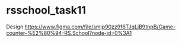 # rsschool_task11

Design https://www.figma.com/file/smjp90zz9f6TJqLjB9tnpB/Game-counter-%E2%80%94-RS.School?node-id=0%3A1
